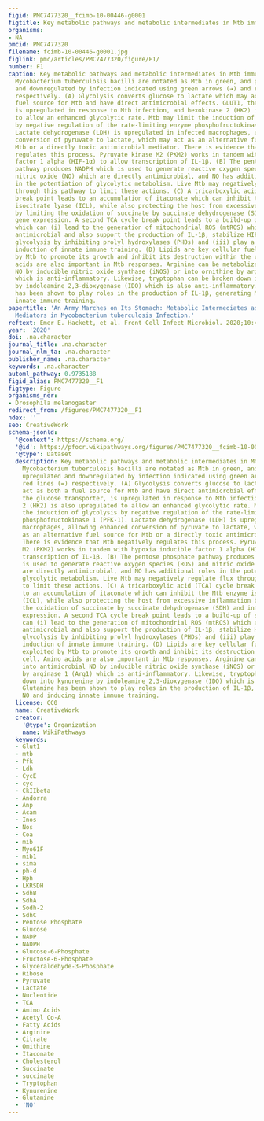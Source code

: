 ```yaml
---
figid: PMC7477320__fcimb-10-00446-g0001
figtitle: Key metabolic pathways and metabolic intermediates in Mtb immune responses
organisms:
- NA
pmcid: PMC7477320
filename: fcimb-10-00446-g0001.jpg
figlink: pmc/articles/PMC7477320/figure/F1/
number: F1
caption: Key metabolic pathways and metabolic intermediates in Mtb immune responses.
  Mycobacterium tuberculosis bacilli are notated as Mtb in green, and processes upregulated
  and downregulated by infection indicated using green arrows (➔) and red lines (=)
  respectively. (A) Glycolysis converts glucose to lactate which may act as both a
  fuel source for Mtb and have direct antimicrobial effects. GLUT1, the glucose transporter,
  is upregulated in response to Mtb infection, and hexokinase 2 (HK2) is also upregulated
  to allow an enhanced glycolytic rate. Mtb may limit the induction of glycolysis
  by negative regulation of the rate-limiting enzyme phosphofructokinase 1 (PFK-1).
  Lactate dehydrogenase (LDH) is upregulated in infected macrophages, allowing enhanced
  conversion of pyruvate to lactate, which may act as an alternative fuel source for
  Mtb or a directly toxic antimicrobial mediator. There is evidence that Mtb negatively
  regulates this process. Pyruvate kinase M2 (PKM2) works in tandem with hypoxia inducible
  factor 1 alpha (HIF-1α) to allow transcription of IL-1β. (B) The pentose phosphate
  pathway produces NADPH which is used to generate reactive oxygen species (ROS) and
  nitric oxide (NO) which are directly antimicrobial, and NO has additional roles
  in the potentiation of glycolytic metabolism. Live Mtb may negatively regulate flux
  through this pathway to limit these actions. (C) A tricarboxylic acid (TCA) cycle
  break point leads to an accumulation of itaconate which can inhibit the Mtb enzyme
  isocitrate lyase (ICL), while also protecting the host from excessive inflammation
  by limiting the oxidation of succinate by succinate dehydrogenase (SDH) and inflammatory
  gene expression. A second TCA cycle break point leads to a build-up of succinate
  which can (i) lead to the generation of mitochondrial ROS (mtROS) which are directly
  antimicrobial and also support the production of IL-1β, stabilize HIF-1α to promote
  glycolysis by inhibiting prolyl hydroxylases (PHDs) and (iii) play a role in the
  induction of innate immune training. (D) Lipids are key cellular fuel sources exploited
  by Mtb to promote its growth and inhibit its destruction within the cell. Amino
  acids are also important in Mtb responses. Arginine can be metabolized into antimicrobial
  NO by inducible nitric oxide synthase (iNOS) or into ornithine by arginase 1 (Arg1)
  which is anti-inflammatory. Likewise, tryptophan can be broken down into kynurenine
  by indoleamine 2,3-dioxygenase (IDO) which is also anti-inflammatory. Glutamine
  has been shown to play roles in the production of IL-1β, generating NO and inducing
  innate immune training.
papertitle: 'An Army Marches on Its Stomach: Metabolic Intermediates as Antimicrobial
  Mediators in Mycobacterium tuberculosis Infection.'
reftext: Emer E. Hackett, et al. Front Cell Infect Microbiol. 2020;10:446.
year: '2020'
doi: .na.character
journal_title: .na.character
journal_nlm_ta: .na.character
publisher_name: .na.character
keywords: .na.character
automl_pathway: 0.9735188
figid_alias: PMC7477320__F1
figtype: Figure
organisms_ner:
- Drosophila melanogaster
redirect_from: /figures/PMC7477320__F1
ndex: ''
seo: CreativeWork
schema-jsonld:
  '@context': https://schema.org/
  '@id': https://pfocr.wikipathways.org/figures/PMC7477320__fcimb-10-00446-g0001.html
  '@type': Dataset
  description: Key metabolic pathways and metabolic intermediates in Mtb immune responses.
    Mycobacterium tuberculosis bacilli are notated as Mtb in green, and processes
    upregulated and downregulated by infection indicated using green arrows (➔) and
    red lines (=) respectively. (A) Glycolysis converts glucose to lactate which may
    act as both a fuel source for Mtb and have direct antimicrobial effects. GLUT1,
    the glucose transporter, is upregulated in response to Mtb infection, and hexokinase
    2 (HK2) is also upregulated to allow an enhanced glycolytic rate. Mtb may limit
    the induction of glycolysis by negative regulation of the rate-limiting enzyme
    phosphofructokinase 1 (PFK-1). Lactate dehydrogenase (LDH) is upregulated in infected
    macrophages, allowing enhanced conversion of pyruvate to lactate, which may act
    as an alternative fuel source for Mtb or a directly toxic antimicrobial mediator.
    There is evidence that Mtb negatively regulates this process. Pyruvate kinase
    M2 (PKM2) works in tandem with hypoxia inducible factor 1 alpha (HIF-1α) to allow
    transcription of IL-1β. (B) The pentose phosphate pathway produces NADPH which
    is used to generate reactive oxygen species (ROS) and nitric oxide (NO) which
    are directly antimicrobial, and NO has additional roles in the potentiation of
    glycolytic metabolism. Live Mtb may negatively regulate flux through this pathway
    to limit these actions. (C) A tricarboxylic acid (TCA) cycle break point leads
    to an accumulation of itaconate which can inhibit the Mtb enzyme isocitrate lyase
    (ICL), while also protecting the host from excessive inflammation by limiting
    the oxidation of succinate by succinate dehydrogenase (SDH) and inflammatory gene
    expression. A second TCA cycle break point leads to a build-up of succinate which
    can (i) lead to the generation of mitochondrial ROS (mtROS) which are directly
    antimicrobial and also support the production of IL-1β, stabilize HIF-1α to promote
    glycolysis by inhibiting prolyl hydroxylases (PHDs) and (iii) play a role in the
    induction of innate immune training. (D) Lipids are key cellular fuel sources
    exploited by Mtb to promote its growth and inhibit its destruction within the
    cell. Amino acids are also important in Mtb responses. Arginine can be metabolized
    into antimicrobial NO by inducible nitric oxide synthase (iNOS) or into ornithine
    by arginase 1 (Arg1) which is anti-inflammatory. Likewise, tryptophan can be broken
    down into kynurenine by indoleamine 2,3-dioxygenase (IDO) which is also anti-inflammatory.
    Glutamine has been shown to play roles in the production of IL-1β, generating
    NO and inducing innate immune training.
  license: CC0
  name: CreativeWork
  creator:
    '@type': Organization
    name: WikiPathways
  keywords:
  - Glut1
  - mtb
  - Pfk
  - Ldh
  - CycE
  - cyc
  - CkIIbeta
  - Andorra
  - Anp
  - Acam
  - Inos
  - Nos
  - Coa
  - mib
  - Myo61F
  - mib1
  - sima
  - ph-d
  - Hph
  - LKRSDH
  - SdhB
  - SdhA
  - Sodh-2
  - SdhC
  - Pentose Phosphate
  - Glucose
  - NADP
  - NADPH
  - Glucose-6-Phosphate
  - Fructose-6-Phosphate
  - Glyceraldehyde-3-Phosphate
  - Ribose
  - Pyruvate
  - Lactate
  - Nucleotide
  - TCA
  - Amino Acids
  - Acetyl Co-A
  - Fatty Acids
  - Arginine
  - Citrate
  - Omithine
  - Itaconate
  - Cholesterol
  - Succinate
  - succinate
  - Tryptophan
  - Kynurenine
  - Glutamine
  - 'NO'
---
```

